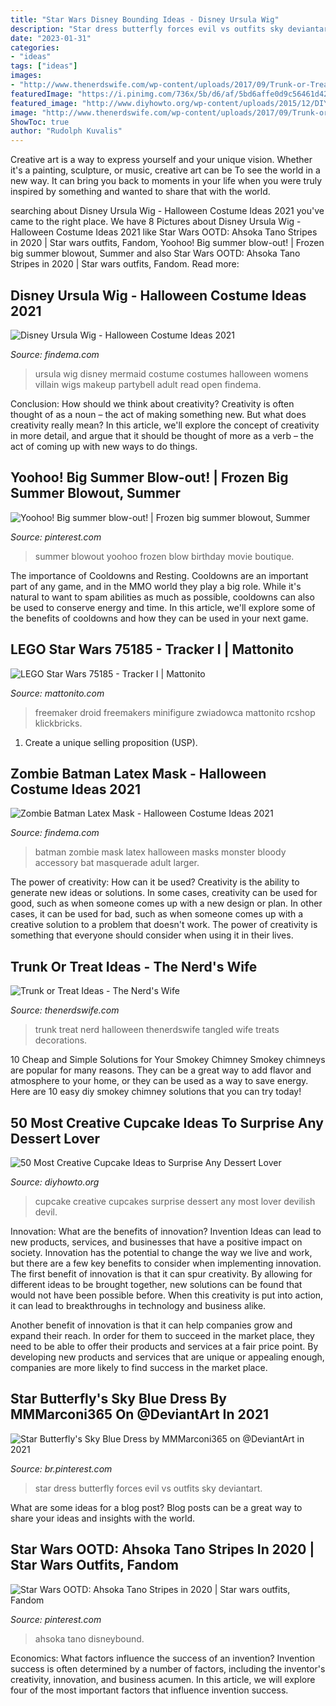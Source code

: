 ```yaml
---
title: "Star Wars Disney Bounding Ideas - Disney Ursula Wig"
description: "Star dress butterfly forces evil vs outfits sky deviantart"
date: "2023-01-31"
categories:
- "ideas"
tags: ["ideas"]
images:
- "http://www.thenerdswife.com/wp-content/uploads/2017/09/Trunk-or-Treat-2.jpg"
featuredImage: "https://i.pinimg.com/736x/5b/d6/af/5bd6affe0d9c56461d42a7f5e4b15e79.jpg"
featured_image: "http://www.diyhowto.org/wp-content/uploads/2015/12/DIYHowto-50-Most-Creative-Cupcake-Ideas-to-Surprise-Any-Dessert-Lover50-600x740.jpg"
image: "http://www.thenerdswife.com/wp-content/uploads/2017/09/Trunk-or-Treat-2.jpg"
ShowToc: true
author: "Rudolph Kuvalis"
---
```



Creative art is a way to express yourself and your unique vision. Whether it's a painting, sculpture, or music, creative art can be To see the world in a new way. It can bring you back to moments in your life when you were truly inspired by something and wanted to share that with the world.

	

		
searching about Disney Ursula Wig - Halloween Costume Ideas 2021 you've came to the right place. We have 8 Pictures about Disney Ursula Wig - Halloween Costume Ideas 2021 like Star Wars OOTD: Ahsoka Tano Stripes in 2020 | Star wars outfits, Fandom, Yoohoo! Big summer blow-out! | Frozen big summer blowout, Summer and also Star Wars OOTD: Ahsoka Tano Stripes in 2020 | Star wars outfits, Fandom. Read more:
		
    
## Disney Ursula Wig - Halloween Costume Ideas 2021

<img loading=lazy src="https://findema.com/wp-content/uploads/2014/10/halloween_20147776.jpg" onerror="this.onerror=null;this.src='https://tse2.mm.bing.net/th?id=OIP.3uuxhgDU17n6qApdVsgiZAHaKl&amp;pid=15.1';" alt="Disney Ursula Wig - Halloween Costume Ideas 2021">

_Source: findema.com_

>ursula wig disney mermaid costume costumes halloween womens villain wigs makeup partybell adult read open findema. 

	

Conclusion: How should we think about creativity?
Creativity is often thought of as a noun – the act of making something new. But what does creativity really mean? In this article, we'll explore the concept of creativity in more detail, and argue that it should be thought of more as a verb – the act of coming up with new ways to do things.

    
## Yoohoo! Big Summer Blow-out! | Frozen Big Summer Blowout, Summer

<img loading=lazy src="https://i.pinimg.com/736x/90/73/e3/9073e35c36863867adf9419fd8c4c510--summer-birthday-birthday-parties.jpg" onerror="this.onerror=null;this.src='https://tse4.mm.bing.net/th?id=OIP.v2dmVtrICOQMZvTb5rv3CQDMEy&amp;pid=15.1';" alt="Yoohoo! Big summer blow-out! | Frozen big summer blowout, Summer">

_Source: pinterest.com_

>summer blowout yoohoo frozen blow birthday movie boutique. 

	

The importance of Cooldowns and Resting.
Cooldowns are an important part of any game, and in the MMO world they play a big role. While it's natural to want to spam abilities as much as possible, cooldowns can also be used to conserve energy and time. In this article, we'll explore some of the benefits of cooldowns and how they can be used in your next game.

    
## LEGO Star Wars 75185 - Tracker I | Mattonito

<img loading=lazy src="https://static.mattonito.com/img/products/9356/2b2b0775-a5cf-451f-9a47-eb6ef3965d9a.jpg" onerror="this.onerror=null;this.src='https://tse1.mm.bing.net/th?id=OIP.lJFra2w5gSFOblb0XOP_xgHaL9&amp;pid=15.1';" alt="LEGO Star Wars 75185 - Tracker I | Mattonito">

_Source: mattonito.com_

>freemaker droid freemakers minifigure zwiadowca mattonito rcshop klickbricks. 

	

1. Create a unique selling proposition (USP).

    
## Zombie Batman Latex Mask - Halloween Costume Ideas 2021

<img loading=lazy src="https://findema.com/wp-content/uploads/2014/10/halloween_20147808.jpg" onerror="this.onerror=null;this.src='https://tse1.mm.bing.net/th?id=OIP.HMBsoTxaRaqqOK_A72XX7QHaKl&amp;pid=15.1';" alt="Zombie Batman Latex Mask - Halloween Costume Ideas 2021">

_Source: findema.com_

>batman zombie mask latex halloween masks monster bloody accessory bat masquerade adult larger. 

	

The power of creativity: How can it be used?
Creativity is the ability to generate new ideas or solutions. In some cases, creativity can be used for good, such as when someone comes up with a new design or plan. In other cases, it can be used for bad, such as when someone comes up with a creative solution to a problem that doesn't work. The power of creativity is something that everyone should consider when using it in their lives.

    
## Trunk Or Treat Ideas - The Nerd&#039;s Wife

<img loading=lazy src="http://www.thenerdswife.com/wp-content/uploads/2017/09/Trunk-or-Treat-2.jpg" onerror="this.onerror=null;this.src='https://tse3.mm.bing.net/th?id=OIP.ZGBsXFHv5Hm-fhWKbD0mPAHaLH&amp;pid=15.1';" alt="Trunk or Treat Ideas - The Nerd&#039;s Wife">

_Source: thenerdswife.com_

>trunk treat nerd halloween thenerdswife tangled wife treats decorations. 

	

10 Cheap and Simple Solutions for Your Smokey Chimney
Smokey chimneys are popular for many reasons. They can be a great way to add flavor and atmosphere to your home, or they can be used as a way to save energy. Here are 10 easy diy smokey chimney solutions that you can try today!

    
## 50 Most Creative Cupcake Ideas To Surprise Any Dessert Lover

<img loading=lazy src="http://www.diyhowto.org/wp-content/uploads/2015/12/DIYHowto-50-Most-Creative-Cupcake-Ideas-to-Surprise-Any-Dessert-Lover50-600x740.jpg" onerror="this.onerror=null;this.src='https://tse3.mm.bing.net/th?id=OIP.TsgtorDIye3QhQ-kFzFNPgHaJI&amp;pid=15.1';" alt="50 Most Creative Cupcake Ideas to Surprise Any Dessert Lover">

_Source: diyhowto.org_

>cupcake creative cupcakes surprise dessert any most lover devilish devil. 

	

Innovation: What are the benefits of innovation?
Invention Ideas can lead to new products, services, and businesses that have a positive impact on society. Innovation has the potential to change the way we live and work, but there are a few key benefits to consider when implementing innovation. 
The first benefit of innovation is that it can spur creativity. By allowing for different ideas to be brought together, new solutions can be found that would not have been possible before. When this creativity is put into action, it can lead to breakthroughs in technology and business alike. 

Another benefit of innovation is that it can help companies grow and expand their reach. In order for them to succeed in the market place, they need to be able to offer their products and services at a fair price point. By developing new products and services that are unique or appealing enough, companies are more likely to find success in the market place.

    
## Star Butterfly&#039;s Sky Blue Dress By MMMarconi365 On @DeviantArt In 2021

<img loading=lazy src="https://i.pinimg.com/736x/5b/d6/af/5bd6affe0d9c56461d42a7f5e4b15e79.jpg" onerror="this.onerror=null;this.src='https://tse1.mm.bing.net/th?id=OIP.kbqjH1G-lHhJoJT0TlASqgHaMe&amp;pid=15.1';" alt="Star Butterfly&#039;s Sky Blue Dress by MMMarconi365 on @DeviantArt in 2021">

_Source: br.pinterest.com_

>star dress butterfly forces evil vs outfits sky deviantart. 

	

What are some ideas for a blog post?
Blog posts can be a great way to share your ideas and insights with the world.

    
## Star Wars OOTD: Ahsoka Tano Stripes In 2020 | Star Wars Outfits, Fandom

<img loading=lazy src="https://i.pinimg.com/736x/0a/2e/9e/0a2e9ef1005942d478b1edc15c1b28c2.jpg" onerror="this.onerror=null;this.src='https://tse1.mm.bing.net/th?id=OIP.zvJW4p8U1S8S0oPFAnx1AgHaJ3&amp;pid=15.1';" alt="Star Wars OOTD: Ahsoka Tano Stripes in 2020 | Star wars outfits, Fandom">

_Source: pinterest.com_

>ahsoka tano disneybound. 

	

Economics: What factors influence the success of an invention?
Invention success is often determined by a number of factors, including the inventor's creativity, innovation, and business acumen. In this article, we will explore four of the most important factors that influence invention success.

